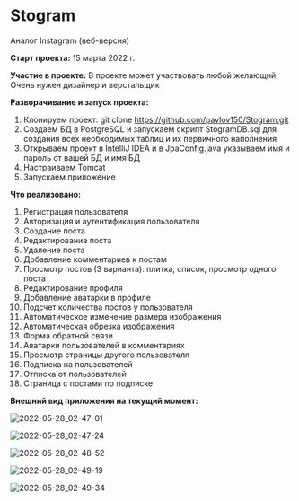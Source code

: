 # Stogram
Аналог Instagram (веб-версия)

**Старт проекта:** 15 марта 2022 г.

**Участие в проекте:**
В проекте может участвовать любой желающий. Очень нужен дизайнер и верстальщик

**Разворачивание и запуск проекта:**
1. Клонируем проект: git clone https://github.com/pavlov150/Stogram.git
2. Создаем БД в PostgreSQL и запускаем скрипт StogramDB.sql для создания всех необходимых таблиц и их первичного наполнения
3. Открываем проект в IntelliJ IDEA и в JpaConfig.java указываем имя и пароль от вашей БД и имя БД
4. Настраиваем Tomcat
5. Запускаем приложение

**Что реализовано:**
1. Регистрация пользователя
2. Авторизация и аутентификация пользователя
3. Создание поста
4. Редактирование поста
5. Удаление поста
6. Добавление комментариев к постам
7. Просмотр постов (3 варианта): плитка, список, просмотр одного поста
8. Редактирование профиля
9. Добавление аватарки в профиле
10. Подсчет количества постов у пользователя
11. Автоматическое изменение размера изображения
12. Автоматическая обрезка изображения
13. Форма обратной связи
14. Аватарки пользователей в комментариях
15. Просмотр страницы другого пользователя
16. Подписка на пользователей
17. Отписка от пользователей
18. Страница с постами по подписке

**Внешний вид приложения на текущий момент:**

![2022-05-28_02-47-01](https://user-images.githubusercontent.com/15989675/170801016-85f74ed0-7558-4545-88fe-dd26b7bbe4ae.jpg)

![2022-05-28_02-47-24](https://user-images.githubusercontent.com/15989675/170801024-36ce810a-3ee4-4545-86ef-af1421ae7cbd.jpg)

![2022-05-28_02-48-52](https://user-images.githubusercontent.com/15989675/170801034-f15adb24-7acf-43cc-808d-306a1850dc78.jpg)

![2022-05-28_02-49-19](https://user-images.githubusercontent.com/15989675/170801037-0fd4e30e-7502-42d5-be40-368a4e9f7db1.jpg)

![2022-05-28_02-49-34](https://user-images.githubusercontent.com/15989675/170801044-e14b25c9-53fa-4630-84e1-18e5a8022de3.jpg)
